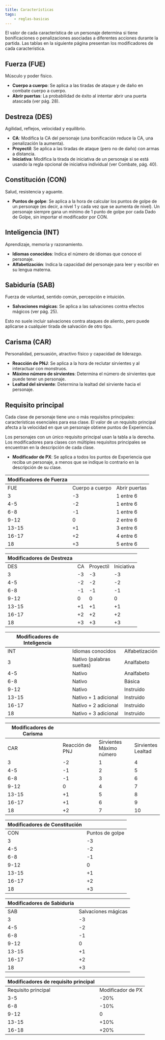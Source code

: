 ```yaml
---
title: Características
tags:
    - reglas-basicas
---
```


El valor de cada característica de un personaje determina si tiene bonificaciones o penalizaciones asociadas a diferentes acciones durante la partida. Las tablas en la siguiente página presentan los modificadores de cada característica.

## Fuerza (FUE)
Músculo y poder físico.

- **Cuerpo a cuerpo**: Se aplica a las tiradas de ataque y de daño en combate cuerpo a cuerpo.
- **Abrir puertas**: La probabilidad de éxito al intentar abrir una puerta atascada (ver pág. 28).

## Destreza (DES)
Agilidad, reflejos, velocidad y equilibrio.

- **CA**: Modifica la CA del personaje (una bonificación reduce la CA, una penalización la aumenta).
- **Proyectil**: Se aplica a las tiradas de ataque (pero no de daño) con armas a distancia.
- **Iniciativa**: Modifica la tirada de iniciativa de un personaje si se está usando la regla opcional de iniciativa individual (ver Combate, pág. 40).

## Constitución (CON)
Salud, resistencia y aguante.

- **Puntos de golpe**: Se aplica a la hora de calcular los puntos de golpe de un personaje (es decir, a nivel 1 y cada vez que se aumenta de nivel). Un personaje siempre gana un mínimo de 1 punto de golpe por cada Dado de Golpe, sin importar el modificador por CON.

## Inteligencia (INT)
Aprendizaje, memoria y razonamiento.

- **Idiomas conocidos**: Indica el número de idiomas que conoce el personaje.
- **Alfabetización**: Indica la capacidad del personaje para leer y escribir en su lengua materna.

## Sabiduría (SAB)
Fuerza de voluntad, sentido común, percepción e intuición.

- **Salvaciones mágicas**: Se aplica a las salvaciones contra efectos mágicos (ver pág. 25).

Esto no suele incluir salvaciones contra ataques de aliento, pero puede aplicarse a cualquier tirada de salvación de otro tipo.

## Carisma (CAR)
Personalidad, persuasión, atractivo físico y capacidad de liderazgo.

- **Reacción de PNJ**: Se aplica a la hora de reclutar sirvientes y al interactuar con monstruos.
- **Máximo número de sirvientes**: Determina el número de sirvientes que puede tener un personaje.
- **Lealtad del sirviente**: Determina la lealtad del sirviente hacia el personaje.

## Requisito principal
Cada clase de personaje tiene uno o más requisitos principales: características esenciales para esa clase. El valor de un requisito principal afecta a la velocidad en que un personaje obtiene puntos de Experiencia.

Los personajes con un único requisito principal usan la tabla a la derecha. Los modificadores para clases con múltiples requisitos principales se encuentran en la descripción de cada clase.

- **Modificador de PX**: Se aplica a todos los puntos de Experiencia que reciba un personaje, a menos que se indique lo contrario en la descripción de su clase.


| Modificadores de Fuerza             | | |
|-------|-----------------|---------------|
| FUE   | Cuerpo a cuerpo | Abrir puertas |
| 3     | -3              | 1 entre 6     |
| 4-5   | -2              | 1 entre 6     |
| 6-8   | -1              | 1 entre 6     |
| 9-12  | 0               | 2 entre 6     |
| 13-15 | +1              | 3 entre 6     |
| 16-17 | +2              | 4 entre 6     |
| 18    | +3              | 5 entre 6     |

| Modificadores de Destreza     | | | |
|-------|----|-----------|------------|
| DES   | CA | Proyectil | Iniciativa |
| 3     | -3 | -3        | -3         |
| 4-5   | -2 | -2        | -2         |
| 6-8   | -1 | -1        | -1         |
| 9-12  | 0  | 0         | 0          |
| 13-15 | +1 | +1        | +1         |
| 16-17 | +2 | +2        | +2         |
| 18    | +3 | +3        | +3         |

| Modificadores de Inteligencia                  | | |
|-------|---------------------------|----------------|
| INT   | Idiomas conocidos         | Alfabetización |
| 3     | Nativo (palabras sueltas) | Analfabeto     |
| 4-5   | Nativo                    | Analfabeto     |
| 6-8   | Nativo                    | Básica         |
| 9-12  | Nativo                    | Instruido      |
| 13-15 | Nativo + 1 adicional      | Instruido      |
| 16-17 | Nativo + 2 adicional      | Instruido      |
| 18    | Nativo + 3 adicional      | Instruido      |

| Modificadores de Carisma                                                | | | |
|-------|-----------------|-----------------------------|-----------------------|
| CAR   | Reacción de PNJ | Sirvientes<br>Máximo número | Sirvientes<br>Lealtad |
| 3     | -2              | 1                           | 4                     |
| 4-5   | -1              | 2                           | 5                     |
| 6-8   | -1              | 3                           | 6                     |
| 9-12  | 0               | 4                           | 7                     |
| 13-15 | +1              | 5                           | 8                     |
| 16-17 | +1              | 6                           | 9                     |
| 18    | +2              | 7                           | 10                    |

| Modificadores de Constitución | |
|-------|-------------------------|
| CON   | Puntos de golpe         |
| 3     | -3                      |
| 4-5   | -2                      |
| 6-8   | -1                      |
| 9-12  | 0                       |
| 13-15 | +1                      |
| 16-17 | +2                      |
| 18    | +3                      |

| Modificadores de Sabiduría | |
|-------|----------------------|
| SAB   | Salvaciones mágicas  |
| 3     | -3                   |
| 4-5   | -2                   |
| 6-8   | -1                   |
| 9-12  | 0                    |
| 13-15 | +1                   |
| 16-17 | +2                   |
| 18    | +3                   |

| Modificadores de requisito principal  | |
|---------------------|-------------------|
| Requisito principal | Modificador de PX |
| 3-5                 | -20%              |
| 6-8                 | -10%              |
| 9-12                | 0                 |
| 13-15               | +10%              |
| 16-18               | +20%              |
